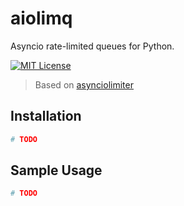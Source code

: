 # aiolimq
Asyncio rate-limited queues for Python.

[![MIT License](https://img.shields.io/badge/License-MIT-green.svg)](https://opensource.org/licenses/MIT)

> Based on [asynciolimiter](https://github.com/bharel/asynciolimiter)

## Installation
```python
# TODO
```

## Sample Usage
```python
# TODO
```
